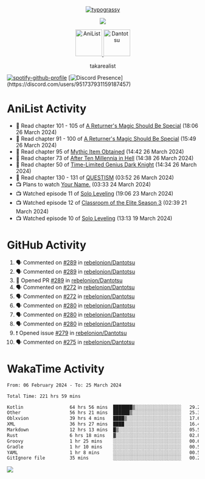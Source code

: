
<div align="center">
<a href="https://github.com/kawarimidoll/typograssy">
    <img alt="typograssy" src="https://typograssy.deno.dev/api?text=%E3%82%B8%E3%83%A7%E3%83%B3%E3%81%A7%E3%81%99%E3%80%82%E3%81%93%E3%82%93%E3%81%AB%E3%81%A1%E3%81%AF%20%20%5E%5E%20sup%20iam%20ibo%20--&&l0=none&l1=82d9d0&l2=027353&l3=038c4c&l4=01402e&bg=none&frame=none&speed=100&comment=">
</a>
</div>
<p align="center">
  <a href="https://skillicons.dev">
    <img src="https://skillicons.dev/icons?i=vscode,html,androidstudio,mysql,rust,python" />
  </a>
</p>

<p align="center">    
    <a href="https://anilist.co/user/ibo/">
      <img src="https://cdn.discordapp.com/attachments/952538817880018944/1205219416065712178/a_f54f910e2add364a3da3bb2f2fce0c72.gif?ex=65d7930c&is=65c51e0c&hm=9005f405718eef845dce134539f2fcaa1e07f6d8a2f1674db63f2fade2df09a4&" alt="AniList" style="width: 70px; height: auto;">
    </a>  
    <a href="https://discord.gg/4HPZ5nAWwM">
      <img src="https://cdn.discordapp.com/attachments/952538817880018944/1205223909918642247/Image_resizer.gif?ex=65d7973c&is=65c5223c&hm=bbc85d63f50fce49a6b7809df28d525baade2090fc305fbd0094bd24cd34cf56&" alt="Dantotsu" style="width: 70px; height: auto;">
    </a>
</p>

<p align="center">
takarealist
</p>

[![spotify-github-profile](https://spotify-github-profile.vercel.app/api/view?uid=216np2gahwfhcjozqmzomew7i&cover_image=true&theme=novatorem&show_offline=true&background_color=121212&interchange=false&bar_color=53b14f&bar_color_cover=true)](https://spotify-github-profile.vercel.app/api/view?uid=216np2gahwfhcjozqmzomew7i&redirect=true)
[![Discord Presence](https://lanyard-profile-readme.vercel.app/api/951737931159187457?theme=dark&bg=Oe1116&animated=false&hideDiscrim=true&borderRadius=30px&idleMessage=currently%20offline...)](https://discord.com/users/951737931159187457)


# AniList Activity

<!-- ANILIST_ACTIVITY:start -->

-   📖 Read chapter 101 - 105 of [A Returner's Magic Should Be Special](https://anilist.co/manga/105393) (18:06 26 March 2024)
-   📖 Read chapter 91 - 100 of [A Returner's Magic Should Be Special](https://anilist.co/manga/105393) (15:49 26 March 2024)
-   📖 Read chapter 95 of [Mythic Item Obtained](https://anilist.co/manga/151025) (14:42 26 March 2024)
-   📖 Read chapter 73 of [After Ten Millennia in Hell](https://anilist.co/manga/153284) (14:38 26 March 2024)
-   📖 Read chapter 50 of [Time-Limited Genius Dark Knight](https://anilist.co/manga/165182) (14:34 26 March 2024)
-   📖 Read chapter 130 - 131 of [QUESTISM](https://anilist.co/manga/140837) (03:52 26 March 2024)
-   📺 Plans to watch [Your Name.](https://anilist.co/anime/21519) (03:33 24 March 2024)
-   📺 Watched episode 11 of [Solo Leveling](https://anilist.co/anime/151807) (19:06 23 March 2024)
-   📺 Watched episode 12 of [Classroom of the Elite Season 3](https://anilist.co/anime/146066) (02:39 21 March 2024)
-   📺 Watched episode 10 of [Solo Leveling](https://anilist.co/anime/151807) (13:13 19 March 2024)

<!-- ANILIST_ACTIVITY:end -->

# GitHub Activity

<!--START_SECTION:activity-->
1. 🗣 Commented on [#289](https://github.com/rebelonion/Dantotsu/pull/289#issuecomment-2017890910) in [rebelonion/Dantotsu](https://github.com/rebelonion/Dantotsu)
2. 🗣 Commented on [#289](https://github.com/rebelonion/Dantotsu/pull/289#issuecomment-2017886747) in [rebelonion/Dantotsu](https://github.com/rebelonion/Dantotsu)
3. 💪 Opened PR [#289](https://github.com/rebelonion/Dantotsu/pull/289) in [rebelonion/Dantotsu](https://github.com/rebelonion/Dantotsu)
4. 🗣 Commented on [#272](https://github.com/rebelonion/Dantotsu/pull/272#issuecomment-2017074840) in [rebelonion/Dantotsu](https://github.com/rebelonion/Dantotsu)
5. 🗣 Commented on [#272](https://github.com/rebelonion/Dantotsu/pull/272#issuecomment-2016697931) in [rebelonion/Dantotsu](https://github.com/rebelonion/Dantotsu)
6. 🗣 Commented on [#280](https://github.com/rebelonion/Dantotsu/pull/280#issuecomment-2016633915) in [rebelonion/Dantotsu](https://github.com/rebelonion/Dantotsu)
7. 🗣 Commented on [#280](https://github.com/rebelonion/Dantotsu/pull/280#issuecomment-2016629347) in [rebelonion/Dantotsu](https://github.com/rebelonion/Dantotsu)
8. 🗣 Commented on [#280](https://github.com/rebelonion/Dantotsu/pull/280#issuecomment-2016624674) in [rebelonion/Dantotsu](https://github.com/rebelonion/Dantotsu)
9. ❗ Opened issue [#279](https://github.com/rebelonion/Dantotsu/issues/279) in [rebelonion/Dantotsu](https://github.com/rebelonion/Dantotsu)
10. 🗣 Commented on [#275](https://github.com/rebelonion/Dantotsu/issues/275#issuecomment-2016501376) in [rebelonion/Dantotsu](https://github.com/rebelonion/Dantotsu)
<!--END_SECTION:activity-->

# WakaTime Activity

<!--START_SECTION:waka-->

```txt
From: 06 February 2024 - To: 25 March 2024

Total Time: 221 hrs 59 mins

Kotlin                 64 hrs 56 mins  ███████▒░░░░░░░░░░░░░░░░░   29.25 %
Other                  56 hrs 21 mins  ██████▒░░░░░░░░░░░░░░░░░░   25.39 %
Oblxvion               39 hrs 4 mins   ████▒░░░░░░░░░░░░░░░░░░░░   17.60 %
XML                    36 hrs 27 mins  ████░░░░░░░░░░░░░░░░░░░░░   16.42 %
Markdown               12 hrs 13 mins  █▒░░░░░░░░░░░░░░░░░░░░░░░   05.50 %
Rust                   6 hrs 18 mins   ▓░░░░░░░░░░░░░░░░░░░░░░░░   02.84 %
Groovy                 1 hr 25 mins    ░░░░░░░░░░░░░░░░░░░░░░░░░   00.64 %
Gradle                 1 hr 10 mins    ░░░░░░░░░░░░░░░░░░░░░░░░░   00.53 %
YAML                   1 hr 8 mins     ░░░░░░░░░░░░░░░░░░░░░░░░░   00.51 %
GitIgnore file         35 mins         ░░░░░░░░░░░░░░░░░░░░░░░░░   00.27 %
```

<!--END_SECTION:waka-->

![](https://komarev.com/ghpvc/?username=sneazy-ibo&color=ff6e00&label=Counter&abbreviated=true)
